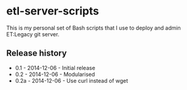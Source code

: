 etl-server-scripts
==================

This is my personal set of Bash scripts that I use to deploy and admin ET:Legacy git server.

Release history
---------------
- 0.1  - 2014-12-06 - Initial release
- 0.2  - 2014-12-06 - Modularised
- 0.2a - 2014-12-06 - Use curl instead of wget

